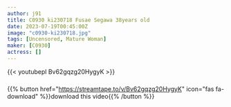 ```yaml
---
author: j91
title: C0930 ki230718 Fusae Segawa 38years old
date: 2023-07-19T00:45:00Z
image: "c0930-ki230718.jpg"
tags: [Uncensored, Mature Woman]
maker: [C0930]
actress: []
---
```



{{< youtubepl Bv62gqzg20HygyK >}}
###

{{% button href="https://streamtape.to/v/Bv62gqzg20HygyK" icon="fas fa-download" %}}download this video{{% /button %}}

